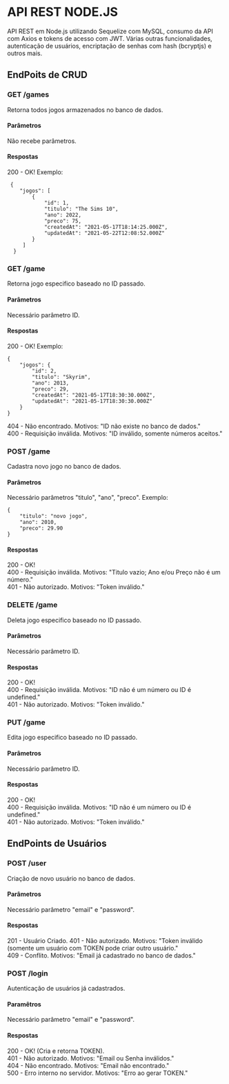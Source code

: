 # API REST NODE.JS
API REST em Node.js utilizando Sequelize com MySQL,
consumo da API com Axios e tokens de acesso com JWT.
Várias outras funcionalidades, autenticação de usuários, encriptação de senhas com hash (bcryptjs) e outros mais.


## EndPoits de CRUD
### GET /games
Retorna todos jogos armazenados no banco de dados.
#### Parâmetros
Não recebe parâmetros.
#### Respostas
200 - OK! Exemplo:
```
 {
    "jogos": [
        {
            "id": 1,
            "titulo": "The Sims 10",
            "ano": 2022,
            "preco": 75,
            "createdAt": "2021-05-17T18:14:25.000Z",
            "updatedAt": "2021-05-22T12:08:52.000Z"
        }
     ]
  }
```

### GET /game
Retorna jogo especifico baseado no ID passado.
#### Parâmetros
Necessário parâmetro ID.
#### Respostas
200 - OK! Exemplo:
```
{
    "jogos": {
        "id": 2,
        "titulo": "Skyrim",
        "ano": 2013,
        "preco": 29,
        "createdAt": "2021-05-17T18:30:30.000Z",
        "updatedAt": "2021-05-17T18:30:30.000Z"
    }
}
```
404 - Não encontrado. Motivos: "ID não existe no banco de dados."  
400 - Requisição inválida. Motivos: "ID inválido, somente números aceitos."  

### POST /game
Cadastra novo jogo no banco de dados.
#### Parâmetros
Necessário parâmetros "titulo", "ano", "preco".
Exemplo:
```
{
    "titulo": "novo jogo",
    "ano": 2010,
    "preco": 29.90
}
```
#### Respostas
200 - OK!  
400 - Requisição inválida. Motivos: "Titulo vazio; Ano e/ou Preço não é um número."  
401 - Não autorizado. Motivos: "Token inválido."  


### DELETE /game
Deleta jogo especifico baseado no ID passado.
#### Parâmetros
Necessário parâmetro ID.
#### Respostas
200 - OK!  
400 - Requisição inválida. Motivos: "ID não é um número ou ID é undefined."  
401 - Não autorizado. Motivos: "Token inválido."  


### PUT /game
Edita jogo especifico baseado no ID passado.
#### Parâmetros
Necessário parâmetro ID.
#### Respostas
200 - OK!  
400 - Requisição inválida. Motivos: "ID não é um número ou ID é undefined."  
401 - Não autorizado. Motivos: "Token inválido."  


## EndPoints de Usuários
### POST /user
Criação de novo usuário no banco de dados.
#### Parâmetros
Necessário parâmetro "email" e "password".
#### Respostas
201 - Usuário Criado. 
401 - Não autorizado. Motivos: "Token inválido (somente um usuário com TOKEN pode criar outro usuário."  
409 - Conflito. Motivos: "Email já cadastrado no banco de dados."  


### POST /login
Autenticação de usuários já cadastrados.
#### Paramêtros
Necessário parâmetro "email" e "password".
#### Respostas
200 - OK! (Cria e retorna TOKEN).  
401 - Não autorizado. Motivos: "Email ou Senha inválidos."  
404 - Não encontrado. Motivos: "Email não encontrado."  
500 - Erro interno no servidor. Motivos: "Erro ao gerar TOKEN."  
